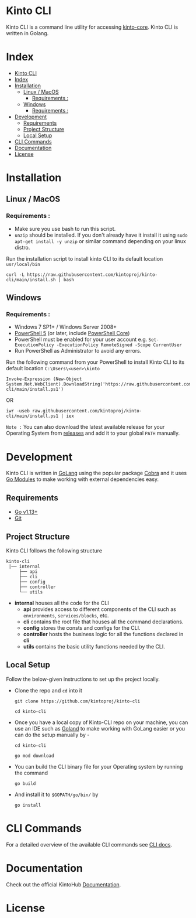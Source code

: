 # Kinto CLI

Kinto CLI is a command line utility for accessing [kinto-core](https://github.com/kintoproj/kinto-core). Kinto CLI is written in Golang.

# Index

- [Kinto CLI](#kinto-cli)
- [Index](#index)
- [Installation](#installation)
  - [Linux / MacOS](#linux--macos)
    - [Requirements :](#requirements-)
  - [Windows](#windows)
    - [Requirements :](#requirements--1)
- [Development](#development)
  - [Requirements](#requirements)
  - [Project Structure](#project-structure)
  - [Local Setup](#local-setup)
- [CLI Commands](#cli-commands)
- [Documentation](#documentation)
- [License](#license)

# Installation

## Linux / MacOS

### Requirements :

- Make sure you use bash to run this script.
- `unzip` should be installed. If you don't already have it install it using `sudo apt-get install -y unzip` or similar command depending on your linux distro.

Run the installation script to install kinto CLI to its default location `usr/local/bin`

```
curl -L https://raw.githubusercontent.com/kintoproj/kinto-cli/main/install.sh | bash
```

## Windows

### Requirements :

- Windows 7 SP1+ / Windows Server 2008+
- [PowerShell 5](https://aka.ms/wmf5download) (or later, include [PowerShell Core](https://docs.microsoft.com/en-us/powershell/scripting/install/installing-powershell-core-on-windows?view=powershell-6))
- PowerShell must be enabled for your user account e.g. `Set-ExecutionPolicy -ExecutionPolicy RemoteSigned -Scope CurrentUser`
- Run PowerShell as Administrator to avoid any errors.

Run the following command from your PowerShell to install Kinto CLI to its default location `C:\Users\<user>\kinto`

```
Invoke-Expression (New-Object System.Net.WebClient).DownloadString('https://raw.githubusercontent.com/kintoproj/kinto-cli/main/install.ps1')
```

OR

```
iwr -useb raw.githubusercontent.com/kintoproj/kinto-cli/main/install.ps1 | iex
```

`Note :` You can also download the latest available release for your Operating System from [releases](https://github.com/kintoproj/kinto-cli/releases) and add it to your global `PATH` manually.

# Development

Kinto CLI is written in [GoLang](https://golang.org/) using the popular package [Cobra](https://github.com/spf13/cobra) and it uses [Go Modules](https://github.com/golang/go/wiki/Modules) to make working with external dependencies easy.

## Requirements

- [Go v1.13+](https://golang.org/doc/install)
- [Git](https://git-scm.com/downloads)

## Project Structure

Kinto CLI follows the following structure

```
kinto-cli
 |── internal
     ├── api
     ├── cli
     ├── config
     ├── controller
     └── utils

```

- **internal** houses all the code for the CLI
  - **api** provides access to different components of the CLI such as `environments`, `services/blocks`, etc.
  - **cli** contains the root file that houses all the command declarations.
  - **config** stores the consts and configs for the CLI.
  - **controller** hosts the business logic for all the functions declared in **cli**
  - **utils** contains the basic utility functions needed by the CLI.

## Local Setup

Follow the below-given instructions to set up the project locally.

- Clone the repo and `cd` into it

  ```
  git clone https://github.com/kintoproj/kinto-cli

  cd kinto-cli
  ```

- Once you have a local copy of Kinto-CLI repo on your machine, you can use an IDE such as [Goland](https://www.jetbrains.com/go/download/) to make working with GoLang easier or you can do the setup manually by -

  ```
  cd kinto-cli

  go mod download
  ```

- You can build the CLI binary file for your Operating system by running the command

  ```
  go build
  ```

- And install it to `$GOPATH/go/bin/` by

  ```
  go install
  ```

# CLI Commands

For a detailed overview of the available CLI commands see [CLI docs](https://kintohub.com/anatomy/cli#commands).

# Documentation

Check out the official KintoHub [Documentation](https://kintohub.com/).

# License
